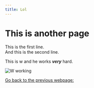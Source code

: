 ```yaml
---
title: Lol
---
```


# This is another page

This is the first line. <br> 
And this is the second line.

This is w and he works ***very*** hard.


![W working]()


[Go back to the previous webpage:](index.md)


